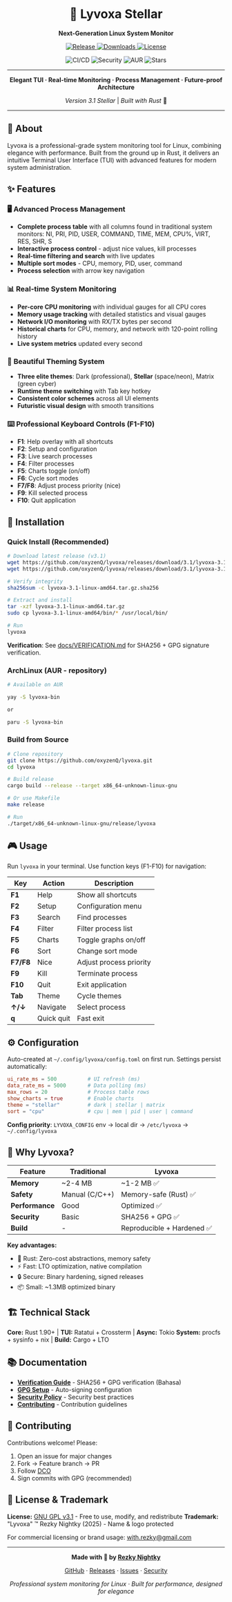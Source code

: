 <div align="center">

# 🌟 Lyvoxa Stellar
**Next-Generation Linux System Monitor**

<p>
  <a href="https://github.com/oxyzenQ/lyvoxa/releases/latest">
    <img src="https://img.shields.io/github/v/release/oxyzenQ/lyvoxa?style=flat&logo=starship&logoColor=white&color=8B5CF6&labelColor=1E1B4B" alt="Release"/>
  </a>
  <a href="https://github.com/oxyzenQ/lyvoxa/releases">
    <img src="https://img.shields.io/github/downloads/oxyzenQ/lyvoxa/total?style=flat&logo=download&logoColor=white&color=10B981&labelColor=065F46" alt="Downloads"/>
  </a>
  <a href="LICENSE">
    <img src="https://img.shields.io/badge/License-GPLv3-EC4899?style=flat&logo=gnu&logoColor=white&labelColor=831843" alt="License"/>
  </a>
</p>

<p>
  <img src="https://img.shields.io/github/actions/workflow/status/oxyzenQ/lyvoxa/ci.yml?style=flat&logo=githubactions&logoColor=white&label=CI%2FCD&labelColor=1E293B" alt="CI/CD"/>
  <img src="https://img.shields.io/badge/Security-Verified-06B6D4?style=flat&logo=security&logoColor=white&labelColor=164E63" alt="Security"/>
  <img src="https://img.shields.io/aur/version/lyvoxa-bin?style=flat&logo=archlinux&logoColor=white&label=AUR&color=1793D1&labelColor=0C4A6E" alt="AUR"/>
  <img src="https://img.shields.io/github/stars/oxyzenQ/lyvoxa?style=flat&logo=github&logoColor=white&color=F59E0B&labelColor=78350F" alt="Stars"/>
</p>

---

**Elegant TUI · Real-time Monitoring · Process Management · Future-proof Architecture**

*Version 3.1 Stellar* | *Built with Rust* 🦀

</div>

---

## 📖 About

Lyvoxa is a professional-grade system monitoring tool for Linux, combining elegance with performance. Built from the ground up in Rust, it delivers an intuitive Terminal User Interface (TUI) with advanced features for modern system administration.

## ✨ Features

### 🖥️ **Advanced Process Management**

- **Complete process table** with all columns found in traditional system monitors: NI, PRI, PID, USER, COMMAND, TIME, MEM, CPU%, VIRT, RES, SHR, S
- **Interactive process control** - adjust nice values, kill processes
- **Real-time filtering and search** with live updates
- **Multiple sort modes** - CPU, memory, PID, user, command
- **Process selection** with arrow key navigation

### 📊 **Real-time System Monitoring**

- **Per-core CPU monitoring** with individual gauges for all CPU cores
- **Memory usage tracking** with detailed statistics and visual gauges
- **Network I/O monitoring** with RX/TX bytes per second
- **Historical charts** for CPU, memory, and network with 120-point rolling history
- **Live system metrics** updated every second

### 🎨 **Beautiful Theming System**

- **Three elite themes**: Dark (professional), **Stellar** (space/neon), Matrix (green cyber)
- **Runtime theme switching** with Tab key hotkey
- **Consistent color schemes** across all UI elements
- **Futuristic visual design** with smooth transitions

### ⌨️ **Professional Keyboard Controls (F1-F10)**

- **F1**: Help overlay with all shortcuts
- **F2**: Setup and configuration
- **F3**: Live search processes
- **F4**: Filter processes
- **F5**: Charts toggle (on/off)
- **F6**: Cycle sort modes
- **F7/F8**: Adjust process priority (nice)
- **F9**: Kill selected process
- **F10**: Quit application

## 🚀 Installation

### Quick Install (Recommended)

```bash
# Download latest release (v3.1)
wget https://github.com/oxyzenQ/lyvoxa/releases/download/3.1/lyvoxa-3.1-linux-amd64.tar.gz
wget https://github.com/oxyzenQ/lyvoxa/releases/download/3.1/lyvoxa-3.1-linux-amd64.tar.gz.sha256

# Verify integrity
sha256sum -c lyvoxa-3.1-linux-amd64.tar.gz.sha256

# Extract and install
tar -xzf lyvoxa-3.1-linux-amd64.tar.gz
sudo cp lyvoxa-3.1-linux-amd64/bin/* /usr/local/bin/

# Run
lyvoxa
```

**Verification**: See [docs/VERIFICATION.md](docs/VERIFICATION.md) for SHA256 + GPG signature verification.

### ArchLinux (AUR - repository)

```bash
# Available on AUR

yay -S lyvoxa-bin

or

paru -S lyvoxa-bin
```

### Build from Source

```bash
# Clone repository
git clone https://github.com/oxyzenQ/lyvoxa.git
cd lyvoxa

# Build release
cargo build --release --target x86_64-unknown-linux-gnu

# Or use Makefile
make release

# Run
./target/x86_64-unknown-linux-gnu/release/lyvoxa
```

## 🎮 Usage

Run `lyvoxa` in your terminal. Use function keys (F1-F10) for navigation:

| Key | Action | Description |
|-----|--------|-------------|
| **F1** | Help | Show all shortcuts |
| **F2** | Setup | Configuration menu |
| **F3** | Search | Find processes |
| **F4** | Filter | Filter process list |
| **F5** | Charts | Toggle graphs on/off |
| **F6** | Sort | Change sort mode |
| **F7/F8** | Nice | Adjust process priority |
| **F9** | Kill | Terminate process |
| **F10** | Quit | Exit application |
| **Tab** | Theme | Cycle themes |
| **↑/↓** | Navigate | Select process |
| **q** | Quick quit | Fast exit |

## ⚙️ Configuration

Auto-created at `~/.config/lyvoxa/config.toml` on first run. Settings persist automatically:

```toml
ui_rate_ms = 500          # UI refresh (ms)
data_rate_ms = 5000       # Data polling (ms)
max_rows = 20             # Process table rows
show_charts = true        # Enable charts
theme = "stellar"         # dark | stellar | matrix
sort = "cpu"              # cpu | mem | pid | user | command
```

**Config priority**: `LYVOXA_CONFIG` env → local dir → `/etc/lyvoxa` → `~/.config/lyvoxa`

## 🎯 Why Lyvoxa?

| Feature | Traditional | Lyvoxa |
|---------|-------------|--------|
| **Memory** | ~2-4 MB | ~1-2 MB ✅ |
| **Safety** | Manual (C/C++) | Memory-safe (Rust) ✅ |
| **Performance** | Good | Optimized ✅ |
| **Security** | Basic | SHA256 + GPG ✅ |
| **Build** | - | Reproducible + Hardened ✅ |

**Key advantages:**
- 🦀 Rust: Zero-cost abstractions, memory safety
- ⚡ Fast: LTO optimization, native compilation
- 🔒 Secure: Binary hardening, signed releases
- 📦 Small: ~1.3MB optimized binary

## 🏗️ Technical Stack

**Core:** Rust 1.90+ | **TUI:** Ratatui + Crossterm | **Async:** Tokio
**System:** procfs + sysinfo + nix | **Build:** Cargo + LTO

## 📚 Documentation

- **[Verification Guide](docs/VERIFICATION.md)** - SHA256 + GPG verification (Bahasa)
- **[GPG Setup](docs/GITHUB_GPG_SETUP.md)** - Auto-signing configuration
- **[Security Policy](docs/SECURITY.md)** - Security best practices
- **[Contributing](docs/CONTRIBUTING.md)** - Contribution guidelines

## 🤝 Contributing

Contributions welcome! Please:
1. Open an issue for major changes
2. Fork → Feature branch → PR
3. Follow [DCO](docs/CONTRIBUTING.md#developer-certificate-of-origin-dco)
4. Sign commits with GPG (recommended)

## 📄 License & Trademark

**License:** [GNU GPL v3.1](LICENSE) - Free to use, modify, and redistribute
**Trademark:** "Lyvoxa" ™ Rezky Nightky (2025) - Name & logo protected

For commercial licensing or brand usage: [with.rezky@gmail.com](mailto:with.rezky@gmail.com)

---

<div align="center">

**Made with 🦀 by [Rezky Nightky](https://github.com/oxyzenQ)**

[GitHub](https://github.com/oxyzenQ/lyvoxa) · [Releases](https://github.com/oxyzenQ/lyvoxa/releases) · [Issues](https://github.com/oxyzenQ/lyvoxa/issues) · [Security](docs/SECURITY.md)

*Professional system monitoring for Linux · Built for performance, designed for elegance*

</div>
